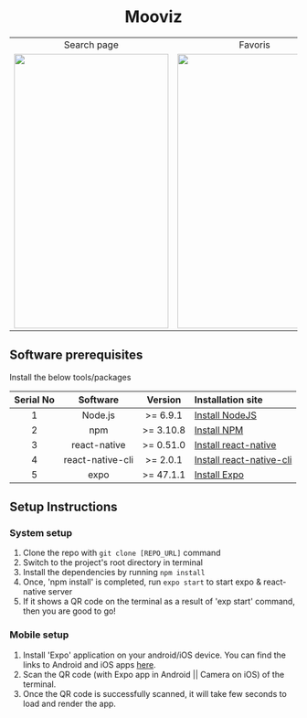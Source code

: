 # <h1 align="center" >Mooviz</h1>

<div class="container" align="center">
<table>
  <tr>
    <td align="center">Search page</td>
     <td align="center">Favoris</td>
     <td align="center">User page</td>
  </tr>
  <tr>
    <td><img src="https://user-images.githubusercontent.com/54205753/122545607-52bb1f00-d02e-11eb-84ac-db8d2c87d3fe.jpg" width=270 height=480></td>
    <td><img src="https://user-images.githubusercontent.com/54205753/122545595-4f279800-d02e-11eb-8520-42974c74de84.jpg" width=270 height=480></td>
    <td><img src="https://user-images.githubusercontent.com/54205753/122545623-56e73c80-d02e-11eb-803e-e2b8a404c04e.jpg" width=270 height=480></td>
  </tr>
 </table> 
</div>

## Software prerequisites

Install the below tools/packages

| Serial No   | Software           | Version   | Installation site |
| :---------: | :----------------: | :-------: | :---------------- |
| 1           | Node.js            | >= 6.9.1  | [Install NodeJS](https://nodejs.org/en/download/) |
| 2           | npm                | >= 3.10.8 | [Install NPM](https://www.npmjs.com/get-npm)      |
| 3           | react-native       | >= 0.51.0 | [Install react-native](https://www.npmjs.com/package/react-native) |
| 4           | react-native-cli   | >= 2.0.1  | [Install react-native-cli](https://www.npmjs.com/package/react-native-cli) |
| 5           | expo               | >= 47.1.1 | [Install Expo](https://www.npmjs.com/package/exp) |


## Setup Instructions

### System setup
1. Clone the repo with `git clone [REPO_URL]` command
2. Switch to the project's root directory in terminal
3. Install the dependencies by running `npm install`
4. Once, 'npm install' is completed, run `expo start` to start expo & react-native server
5. If it shows a QR code on the terminal as a result of 'exp start' command, then you are good to go!

### Mobile setup
1. Install 'Expo' application on your android/iOS device. You can find the links to Android and iOS apps [here](https://expo.io/tools#client).
2. Scan the QR code (with Expo app in Android || Camera on iOS) of the terminal.
3. Once the QR code is successfully scanned, it will take few seconds to load and render the app.


